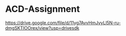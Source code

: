 # ACD-Assignment
https://drive.google.com/file/d/11yg7AvvHmJvyLl5N-ru-dmgSKTIOOrex/view?usp=drivesdk
